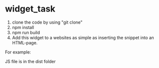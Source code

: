 # widget_task
1) clone the code by using "git clone" 
2) npm install
3) npm run build
4) Add this widget to a websites as simple as inserting the snippet into an HTML-page.

For example:
<weather-widget/>
<script src="../dist/weather-widget.js"></script>

JS file is in the dist folder

